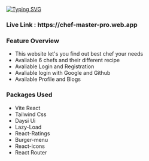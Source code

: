 
[![Typing SVG](https://readme-typing-svg.herokuapp.com?font=Fira+Code&weight=800&size=44&pause=1000&width=435&lines=CooksDens+;Find+Your+Favourite+Chef;Best+Recipe)](https://git.io/typing-svg)


<h3> Live Link : https://chef-master-pro.web.app </h3>

<h3>Feature Overview</h3>


- This website let's you find out best chef your needs
- Avaliable 6 chefs and their different recipe
- Avaliable Login and Registration 
- Avaliable login with Google and Github 
- Available Profile and Blogs

<h3>Packages Used</h3>


- Vite React
- Tailwind Css
- Daysi Ui
- Lazy-Load
- React-Ratings
- Burger-menu
- React-icons
- React Router
